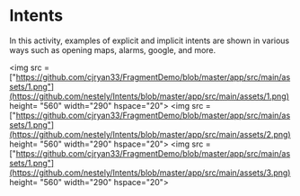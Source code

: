 # Intents
In this activity, examples of explicit and implicit intents are shown in various ways such as opening maps, alarms, google, and more.



<img src = ["https://github.com/cjryan33/FragmentDemo/blob/master/app/src/main/assets/1.png"](https://github.com/nestely/Intents/blob/master/app/src/main/assets/1.png) height= "560" width="290" hspace="20">
<img src = ["https://github.com/cjryan33/FragmentDemo/blob/master/app/src/main/assets/1.png"](https://github.com/nestely/Intents/blob/master/app/src/main/assets/2.png) height= "560" width="290" hspace="20">
<img src = ["https://github.com/cjryan33/FragmentDemo/blob/master/app/src/main/assets/1.png"](https://github.com/nestely/Intents/blob/master/app/src/main/assets/3.png) height= "560" width="290" hspace="20">
